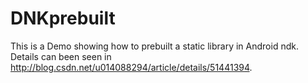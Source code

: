 # DNKprebuilt
This is a Demo showing how to prebuilt a static library in Android ndk. Details can been seen in http://blog.csdn.net/u014088294/article/details/51441394.
